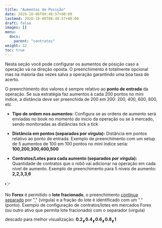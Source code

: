 ```yaml
---
title: "Aumentos de Posição"
date: 2020-10-06T08:48:57+00:00
lastmod: 2020-10-06T08:48:57+00:00
draft: false
images: []
menu:
  docs:
    parent: "contratos"
weight: 12
toc: true
---
```


Nesta seção você pode configurar os aumentos de posição caso a operação vá na direção oposta. O preenchimento é totalmente opcional mas na maioria das vezes salva a operação garantindo uma boa taxa de acerto.

O preenchimento dos valores é sempre relativo ao **ponto de entrada** da operação. Se sua estratégia faz aumentos à cada 200 pontos no mini índice, a distância deve ser preenchida de 200 em 200: 200, 400, 600, 800, etc

- **Tipo de ordem nos aumentos:** Configura se as ordens de aumento será enviadas no book no momento do inicio da operação ou se à mercado, sendo monitoradas as distâncias tick a tick
 
- **Distância em pontos (separados por vírgula):** Distância em pontos relativo ao ponto de entrada. Exemplo de preenchimento com um setup de 5 aumentos de 100 em 100 pontos no mini índice seria: **100,200,300,400,500**

- **Contratos/Lotes para cada aumento (separados por vírgula):** Quantidade de contratos que o robô vai adicionar na operação em cada nível de aumento. Exemplo de preenchimento para 5 níveis de aumento: **2,2,3,3,6**

<div class="alert alert-warning d-flex" role="alert">
    <div class="flex-shrink-1 alert-icon">👉</div>
    <p>No <b>Forex</b> é permitido o <b>lote fracionado</b>, o preenchimento <ins>continua separado</ins> por "," (vírgula) e a fração do lote é identificado com um "." (ponto). Exemplo de configuração de contratos/lotes em mercados Forex (ou outro ativo que permita lote fracionado) com o separador (virgula) descado para melhor visualização: <b>0.2<span style="font-size:28px">,</span>0.4<span style="font-size:28px">,</span>0.6<span style="font-size:28px">,</span>0.8<span style="font-size:28px">,</span>1</b></p>
</div>